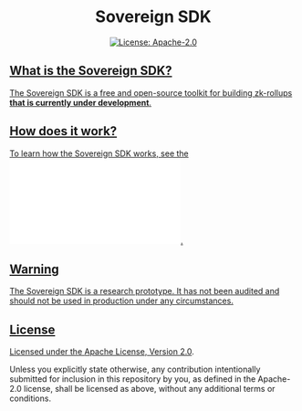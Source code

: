 <div align="center">
  <h1> Sovereign SDK </h1>
</div>

<div align="center">
  <a href="https://github.com/Sovereign-Labs/sovereign-sdk/blob/main/LICENSE">
    <img alt="License: Apache-2.0" src="https://img.shields.io/github/license/Sovereign-Labs/sovereign-sdk.svg" />
</div>

## What is the Sovereign SDK?

The Sovereign SDK is a free and open-source toolkit for building zk-rollups **that is currently under development**.

## How does it work?

To learn how the Sovereign SDK works, see the ![Sovereign SDK Overview](./specs/overview.md).

## Warning

The Sovereign SDK is a research prototype. It has not been audited and should not be used in production under any
circumstances.

## License

Licensed under the [Apache License, Version 2.0](../LICENSE).

Unless you explicitly state otherwise, any contribution intentionally submitted
for inclusion in this repository by you, as defined in the Apache-2.0 license, shall be
licensed as above, without any additional terms or conditions.

